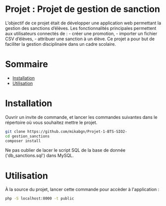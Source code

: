 # Projet : Projet de gestion de sanction
 
 L’objectif de ce projet était de développer une application web permettant la gestion des sanctions d’élèves. Les fonctionnalités principales permettent aux utilisateurs connectés de : - créer une promotion, - importer un fichier CSV d’élèves, - attribuer une sanction à un élève.
 Ce projet a pour but de faciliter la gestion disciplinaire dans un cadre scolaire.
 
 # Sommaire
 
 - [Installation](#installation)
 - [Utilisation](#utilisation)
 
 # Installation
 
 Ouvrir un invite de commande, et lancer les commandes suivantes dans le répertoire où vous souhaitez mettre le projet.
 
 ```bash
 git clone https://github.com/mikabgn/Projet-1-BTS-SIO2-
 cd gestion_sanctions
 composer install
 ```
 
 Ne pas oublier de lacer le script SQL de la base de donnée ('db_sanctions.sql') dans MySQL.
 
 # Utilisation
 
 À la source du projet, lancer cette commande pour accèder à l'application :
 
 ```bash
 php -S localhost:8000 -t public
 ```

